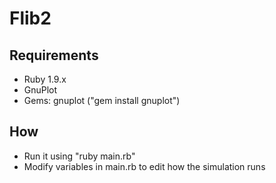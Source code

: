 Flib2
=====

Requirements
------------
* Ruby 1.9.x
* GnuPlot
* Gems: gnuplot ("gem install gnuplot")

How
---
* Run it using "ruby main.rb"
* Modify variables in main.rb to edit how the simulation runs